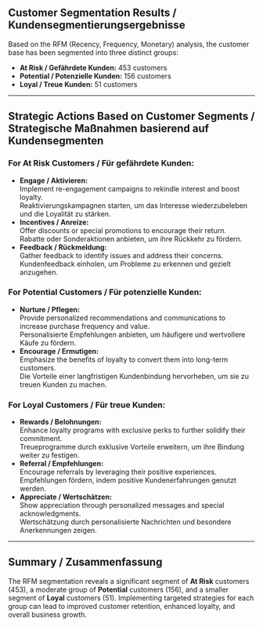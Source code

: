 ## Customer Segmentation Results / Kundensegmentierungsergebnisse

Based on the RFM (Recency, Frequency, Monetary) analysis, the customer base has been segmented into three distinct groups:

- **At Risk / Gefährdete Kunden:** 453 customers  
- **Potential / Potenzielle Kunden:** 156 customers  
- **Loyal / Treue Kunden:** 51 customers  

---

## Strategic Actions Based on Customer Segments / Strategische Maßnahmen basierend auf Kundensegmenten

### For At Risk Customers / Für gefährdete Kunden:
- **Engage / Aktivieren:**  
  Implement re-engagement campaigns to rekindle interest and boost loyalty.  
  Reaktivierungskampagnen starten, um das Interesse wiederzubeleben und die Loyalität zu stärken.
- **Incentives / Anreize:**  
  Offer discounts or special promotions to encourage their return.  
  Rabatte oder Sonderaktionen anbieten, um ihre Rückkehr zu fördern.
- **Feedback / Rückmeldung:**  
  Gather feedback to identify issues and address their concerns.  
  Kundenfeedback einholen, um Probleme zu erkennen und gezielt anzugehen.

### For Potential Customers / Für potenzielle Kunden:
- **Nurture / Pflegen:**  
  Provide personalized recommendations and communications to increase purchase frequency and value.  
  Personalisierte Empfehlungen anbieten, um häufigere und wertvollere Käufe zu fördern.
- **Encourage / Ermutigen:**  
  Emphasize the benefits of loyalty to convert them into long-term customers.  
  Die Vorteile einer langfristigen Kundenbindung hervorheben, um sie zu treuen Kunden zu machen.

### For Loyal Customers / Für treue Kunden:
- **Rewards / Belohnungen:**  
  Enhance loyalty programs with exclusive perks to further solidify their commitment.  
  Treueprogramme durch exklusive Vorteile erweitern, um ihre Bindung weiter zu festigen.
- **Referral / Empfehlungen:**  
  Encourage referrals by leveraging their positive experiences.  
  Empfehlungen fördern, indem positive Kundenerfahrungen genutzt werden.
- **Appreciate / Wertschätzen:**  
  Show appreciation through personalized messages and special acknowledgments.  
  Wertschätzung durch personalisierte Nachrichten und besondere Anerkennungen zeigen.

---

## Summary / Zusammenfassung

The RFM segmentation reveals a significant segment of **At Risk** customers (453), a moderate group of **Potential** customers (156), and a smaller segment of **Loyal** customers (51). Implementing targeted strategies for each group can lead to improved customer retention, enhanced loyalty, and overall business growth.

